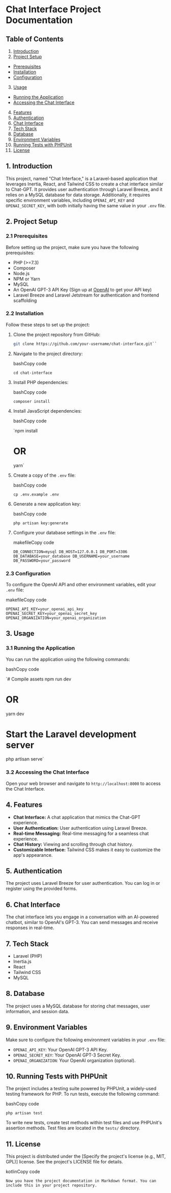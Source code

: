 
# Chat Interface Project Documentation

## Table of Contents

1. [Introduction](#1-introduction)
2. [Project Setup](#2-project-setup)
 - [Prerequisites](#21-prerequisites)
 - [Installation](#22-installation)
 - [Configuration](#23-configuration)
3. [Usage](#3-usage)
 - [Running the Application](#31-running-the-application)
 - [Accessing the Chat Interface](#32-accessing-the-chat-interface)
4. [Features](#4-features)
5. [Authentication](#5-authentication)
6. [Chat Interface](#6-chat-interface)
7. [Tech Stack](#7-tech-stack)
8. [Database](#8-database)
9. [Environment Variables](#9-environment-variables)
10. [Running Tests with PHPUnit](#10-running-tests-with-phpunit)
11. [License](#11-license)

## 1. Introduction

This project, named "Chat Interface," is a Laravel-based application that leverages Inertia, React, and Tailwind CSS to create a chat interface similar to Chat-GPT. It provides user authentication through Laravel Breeze, and it relies on a MySQL database for data storage. Additionally, it requires specific environment variables, including `OPENAI_API_KEY` and `OPENAI_SECRET_KEY`, with both initially having the same value in your `.env` file.

## 2. Project Setup

### 2.1 Prerequisites

Before setting up the project, make sure you have the following prerequisites:

- PHP (>=7.3)
- Composer
- Node.js
- NPM or Yarn
- MySQL
- An OpenAI GPT-3 API Key (Sign up at [OpenAI](https://beta.openai.com/) to get your API key)
- Laravel Breeze and Laravel Jetstream for authentication and frontend scaffolding

### 2.2 Installation

Follow these steps to set up the project:

1. Clone the project repository from GitHub:

   ```bash
   git clone https://github.com/your-username/chat-interface.git`` 

2.  Navigate to the project directory:
    
    bashCopy code
    
    `cd chat-interface` 
    
3.  Install PHP dependencies:
    
    bashCopy code
    
    `composer install` 
    
4.  Install JavaScript dependencies:
    
    bashCopy code
    
    `npm install
    # OR
    yarn` 
    
5.  Create a copy of the `.env` file:
    
    bashCopy code
    
    `cp .env.example .env` 
    
6.  Generate a new application key:
    
    bashCopy code
    
    `php artisan key:generate` 
    
7.  Configure your database settings in the `.env` file:
    
    makefileCopy code
    
    `DB_CONNECTION=mysql
    DB_HOST=127.0.0.1
    DB_PORT=3306
    DB_DATABASE=your_database
    DB_USERNAME=your_username
    DB_PASSWORD=your_password` 
    

### 2.3 Configuration

To configure the OpenAI API and other environment variables, edit your `.env` file:

makefileCopy code

`OPENAI_API_KEY=your_openai_api_key
OPENAI_SECRET_KEY=your_openai_secret_key
OPENAI_ORGANIZATION=your_openai_organization` 

## 3. Usage

### 3.1 Running the Application

You can run the application using the following commands:

bashCopy code

`# Compile assets
npm run dev
# OR
yarn dev

# Start the Laravel development server
php artisan serve` 

### 3.2 Accessing the Chat Interface

Open your web browser and navigate to `http://localhost:8000` to access the Chat Interface.

## 4. Features

-   **Chat Interface:** A chat application that mimics the Chat-GPT experience.
-   **User Authentication:** User authentication using Laravel Breeze.
-   **Real-time Messaging:** Real-time messaging for a seamless chat experience.
-   **Chat History:** Viewing and scrolling through chat history.
-   **Customizable Interface:** Tailwind CSS makes it easy to customize the app's appearance.

## 5. Authentication

The project uses Laravel Breeze for user authentication. You can log in or register using the provided forms.

## 6. Chat Interface

The chat interface lets you engage in a conversation with an AI-powered chatbot, similar to OpenAI's GPT-3. You can send messages and receive responses in real-time.

## 7. Tech Stack

-   Laravel (PHP)
-   Inertia.js
-   React
-   Tailwind CSS
-   MySQL

## 8. Database

The project uses a MySQL database for storing chat messages, user information, and session data.

## 9. Environment Variables

Make sure to configure the following environment variables in your `.env` file:

-   `OPENAI_API_KEY`: Your OpenAI GPT-3 API Key.
-   `OPENAI_SECRET_KEY`: Your OpenAI GPT-3 Secret Key.
-   `OPENAI_ORGANIZATION`: Your OpenAI organization (optional).

## 10. Running Tests with PHPUnit

The project includes a testing suite powered by PHPUnit, a widely-used testing framework for PHP. To run tests, execute the following command:

bashCopy code

`php artisan test` 

To write new tests, create test methods within test files and use PHPUnit's assertion methods. Test files are located in the `tests/` directory.

## 11. License

This project is distributed under the [Specify the project's license (e.g., MIT, GPL)] license. See the project's LICENSE file for details.

kotlinCopy code

 `Now you have the project documentation in Markdown format. You can include this in your project repository.`